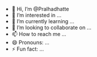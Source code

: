 - 👋 Hi, I’m @Pralhadhatte
- 👀 I’m interested in ...
- 🌱 I’m currently learning ...
- 💞️ I’m looking to collaborate on ...
- 📫 How to reach me ...
- 😄 Pronouns: ...
- ⚡ Fun fact: ...

<!---
Pralhadhatte/Pralhadhatte is a ✨ special ✨ repository because its `README.md` (this file) appears on your GitHub profile.
You can click the Preview link to take a look at your changes.
--->
